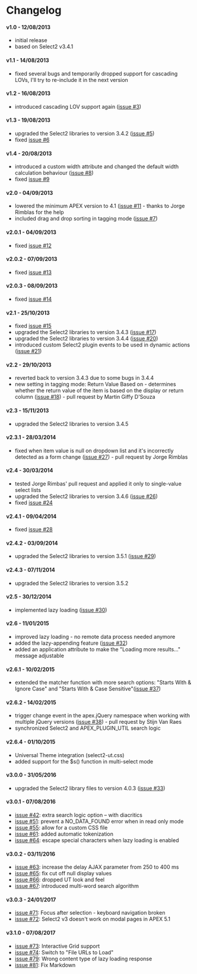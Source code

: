 # Changelog

#### v1.0 - 12/08/2013
* initial release
* based on Select2 v3.4.1

#### v1.1 - 14/08/2013
* fixed several bugs and temporarily dropped support for cascading LOVs, I'll try to re-include it in the next version

#### v1.2 - 16/08/2013
* introduced cascading LOV support again ([issue #3](https://github.com/nbuytaert1/apex-select2/issues/3))

#### v1.3 - 19/08/2013
* upgraded the Select2 libraries to version 3.4.2 ([issue #5](https://github.com/nbuytaert1/apex-select2/issues/5))
* fixed [issue #6](https://github.com/nbuytaert1/apex-select2/issues/6)

#### v1.4 - 20/08/2013
* introduced a custom width attribute and changed the default width calculation behaviour ([issue #8](https://github.com/nbuytaert1/apex-select2/issues/8))
* fixed [issue #9](https://github.com/nbuytaert1/apex-select2/issues/9)

#### v2.0 - 04/09/2013
* lowered the minimum APEX version to 4.1 ([issue #11](https://github.com/nbuytaert1/apex-select2/issues/11) - thanks to Jorge Rimblas for the help
* included drag and drop sorting in tagging mode ([issue #7](https://github.com/nbuytaert1/apex-select2/issues/7))

#### v2.0.1 - 04/09/2013
* fixed [issue #12](https://github.com/nbuytaert1/apex-select2/issues/12)

#### v2.0.2 - 07/09/2013
* fixed [issue #13](https://github.com/nbuytaert1/apex-select2/issues/13)

#### v2.0.3 - 08/09/2013
* fixed [issue #14](https://github.com/nbuytaert1/apex-select2/issues/14)

#### v2.1 - 25/10/2013
* fixed [issue #15](https://github.com/nbuytaert1/apex-select2/issues/15)
* upgraded the Select2 libraries to version 3.4.3 ([issue #17](https://github.com/nbuytaert1/apex-select2/issues/17))
* upgraded the Select2 libraries to version 3.4.4 ([issue #20](https://github.com/nbuytaert1/apex-select2/issues/20))
* introduced custom Select2 plugin events to be used in dynamic actions ([issue #21](https://github.com/nbuytaert1/apex-select2/issues/21))

#### v2.2 - 29/10/2013
* reverted back to version 3.4.3 due to some bugs in 3.4.4
* new setting in tagging mode: ﻿Return Value Based on - determines whether ﻿the return value of the item is based on the display or return column ([issue #18](https://github.com/nbuytaert1/apex-select2/issues/18)) - pull request by Martin Giffy D'Souza

#### v2.3 - 15/11/2013
* upgraded the Select2 libraries to version 3.4.5

#### v2.3.1 - 28/03/2014
* fixed when item value is null on dropdown list and it's incorrectly detected as a form change ([issue #27](https://github.com/nbuytaert1/apex-select2/issues/27)) - pull request by Jorge Rimblas

#### v2.4 - 30/03/2014
* tested Jorge Rimbas' pull request and applied it only to single-value select lists
* upgraded the Select2 libraries to version 3.4.6 ([issue #26](https://github.com/nbuytaert1/apex-select2/issues/26))
* fixed [issue #24](https://github.com/nbuytaert1/apex-select2/issues/24)

#### v2.4.1 - 09/04/2014
* fixed [issue #28](https://github.com/nbuytaert1/apex-select2/issues/28)

#### v2.4.2 - 03/09/2014
* upgraded the Select2 libraries to version 3.5.1 ([issue #29](https://github.com/nbuytaert1/apex-select2/issues/29))

#### v2.4.3 - 07/11/2014
* upgraded the Select2 libraries to version 3.5.2

#### v2.5 - 30/12/2014
* implemented lazy loading ([issue #30](https://github.com/nbuytaert1/apex-select2/issues/30))

#### v2.6 - 11/01/2015
* improved lazy loading - no remote data process needed anymore
* added the lazy-appending feature ([issue #32](https://github.com/nbuytaert1/apex-select2/issues/32))
* added an application attribute to make the "Loading more results..." message adjustable

#### v2.6.1 - 10/02/2015
* extended the matcher function with more search options: "Starts With & Ignore Case" and "Starts With & Case Sensitive"([issue #37](https://github.com/nbuytaert1/apex-select2/issues/37))

#### v2.6.2 - 14/02/2015
* trigger change event in the apex.jQuery namespace when working with multiple jQuery versions ([issue #38](https://github.com/nbuytaert1/apex-select2/issues/38)) - pull request by Stijn Van Raes
* synchronized Select2 and APEX_PLUGIN_UTIL search logic

#### v2.6.4 - 01/10/2015
* Universal Theme integration (select2-ut.css)
* added support for the $s() function in multi-select mode

#### v3.0.0 - 31/05/2016
* upgraded the Select2 library files to version 4.0.3 ([issue #33](https://github.com/nbuytaert1/apex-select2/issues/33))

#### v3.0.1 - 07/08/2016
* [issue #42](https://github.com/nbuytaert1/apex-select2/issues/42): extra search logic option – with diacritics
* [issue #51](https://github.com/nbuytaert1/apex-select2/issues/51): prevent a NO_DATA_FOUND error when in read only mode
* [issue #55](https://github.com/nbuytaert1/apex-select2/issues/55): allow for a custom CSS file
* [issue #61](https://github.com/nbuytaert1/apex-select2/issues/61): added automatic tokenization
* [issue #64](https://github.com/nbuytaert1/apex-select2/issues/64): escape special characters when lazy loading is enabled

#### v3.0.2 - 03/11/2016
* [issue #63](https://github.com/nbuytaert1/apex-select2/issues/63): increase the delay AJAX parameter from 250 to 400 ms
* [issue #65](https://github.com/nbuytaert1/apex-select2/issues/65): fix cut off null display values
* [issue #66](https://github.com/nbuytaert1/apex-select2/issues/66): dropped UT look and feel
* [issue #67](https://github.com/nbuytaert1/apex-select2/issues/67): introduced multi-word search algorithm

#### v3.0.3 - 24/01/2017
* [issue #71](https://github.com/nbuytaert1/apex-select2/issues/71): Focus after selection - keyboard navigation broken
* [issue #72](https://github.com/nbuytaert1/apex-select2/issues/72): Select2 v3 doesn't work on modal pages in APEX 5.1

#### v3.1.0 - 07/08/2017
* [issue #73](https://github.com/nbuytaert1/apex-select2/issues/73): Interactive Grid support
* [issue #74](https://github.com/nbuytaert1/apex-select2/issues/74): Switch to "File URLs to Load"
* [issue #79](https://github.com/nbuytaert1/apex-select2/issues/79): Wrong content type of lazy loading response
* [issue #81](https://github.com/nbuytaert1/apex-select2/issues/81): Fix Markdown
